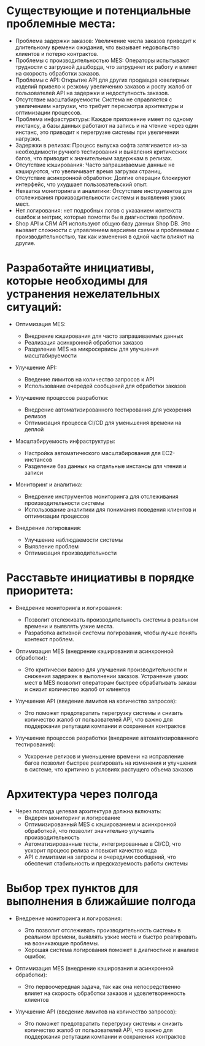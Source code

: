 # Существующие и потенциальные проблемные места:
    
* Проблема задержки заказов: Увеличение числа заказов приводит к длительному времени ожидания, что вызывает недовольство клиентов и потерю контрактов.
* Проблемы с производительностью MES: Операторы испытывают трудности с загрузкой дашборда, что затрудняет их работу и влияет на скорость обработки заказов.
* Проблемы с API: Открытие API для других продавцов ювелирных изделий привело к резкому увеличению заказов и росту жалоб от пользователей API на задержки и недоступность заказов.
* Отсутствие масштабируемости: Система не справляется с увеличением нагрузки, что требует пересмотра архитектуры и оптимизации процессов.
* Проблема инфрастурктуры: Каждое приложение имеет по одному инстансу, а базы данных работают на запись и на чтение через один инстанс, это приводит к перегрузке системы при увеличении нагрузки.
* Задержки в релизах: Процесс выпуска софта затягивается из-за необходимости ручного тестирования и выявления критических багов, что приводит к значительным задержкам в релизах.
* Отсутствие кэширования: Часто запрашиваемые данные не кэшируются, что увеличивает время загрузки страниц.
* Отсутствие асинхронной обработки: Долгие операции блокируют интерфейс, что ухудшает пользовательский опыт.
* Нехватка мониторинга и аналитики: Отсутствие инструментов для отслеживания производительности системы и выявления узких мест.
* Нет логирования: нет подробных логов с указанием контекста ошибок и метрик, которые помогли бы в диагностике проблем.
* Shop API и CRM API используют общую базу данных Shop DB. Это вызвает сложности с управлением версиями схемы и проблемами с производительностью, так как изменения в одной части влияют на другие.

# Разработайте инициативы, которые необходимы для устранения нежелательных ситуаций:

* Оптимизация MES:
    + Внедрение кэширования для часто запрашиваемых данных
    + Реализация асинхронной обработки заказов
    + Разделение MES на микросервисы для улучшения масштабируемости

* Улучшение API:
    + Введение лимитов на количество запросов к API
    + Использование очередей сообщений для обработки заказов

* Улучшение процессов разработки:
    + Внедрение автоматизированного тестирования для ускорения релизов
    + Оптимизация процесса CI/CD для уменьшения времени на деплой

* Масштабируемость инфраструктуры:
    + Настройка автоматического масштабирования для EC2-инстансов
    + Разделение баз данных на отдельные инстансы для чтения и записи

* Мониторинг и аналитика:
    + Внедрение инструментов мониторинга для отслеживания производительности системы
    + Использование аналитики для понимания поведения клиентов и оптимизации процессов

* Внедрение логирования: 
    + Улучшение наблюдаемости системы 
    + Выявление проблем
    + Оптимизация производительности

# Расставьте инициативы в порядке приоритета:

* Внедрение мониторинга и логирования:
    + Позволит отслеживать производительность системы в реальном времени и выявлять узкие места.
    + Разработка активной системы логирования, чтобы лучше понять контекст проблем.

* Оптимизация MES (внедрение кэширования и асинхронной обработки):
    + Это критически важно для улучшения производительности и снижения задержек в выполнении заказов. Устранение узких мест в MES позволит операторам быстрее обрабатывать заказы и снизит количество жалоб от клиентов

* Улучшение API (введение лимитов на количество запросов):
    + Это поможет предотвратить перегрузку системы и снизить количество жалоб от пользователей API, что важно для поддержания репутации компании и сохранения контрактов

* Улучшение процессов разработки (внедрение автоматизированного тестирования):
    + Ускорение релизов и уменьшение времени на исправление багов позволит быстрее реагировать на изменения и улучшения в системе, что критично в условиях растущего объема заказов

# Архитектура через полгода

* Через полгода целевая архитектура должна включать:
    + Вндерен мониторинг и логирование
    + Оптимизированный MES с кэшированием и асинхронной обработкой, что позволит значительно улучшить производительность
    + Автоматизированные тесты, интегрированные в CI/CD, что ускорит процесс релиза и повысит качество кода
    + API с лимитами на запросы и очередями сообщений, что обеспечит стабильность и предсказуемость работы системы

# Выбор трех пунктов для выполнения в ближайшие полгода

* Внедрение мониторинга и логирования:
    + Это позволит отслеживать производительность системы в реальном времени, выявлять узкие места и быстро реагировать на возникающие проблемы. 
    + Хорошая система логирования поможет в диагностике и анализе ошибок.

* Оптимизация MES (внедрение кэширования и асинхронной обработки):
    + Это первоочередная задача, так как она непосредственно влияет на скорость обработки заказов и удовлетворенность клиентов

* Улучшение API (введение лимитов на количество запросов):
    + Это поможет предотвратить перегрузку системы и снизить количество жалоб от пользователей API, что важно для поддержания репутации компании и сохранения контрактов
    

